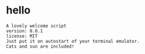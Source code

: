 # hello
    A lovely welcome script
    version: 0.0.1
    license: MIT
    Just put it on autostart of your terminal emulator.
    Cats and sun are included!
